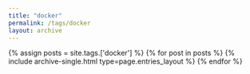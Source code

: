 ```yaml
---
title: "docker"
permalink: /tags/docker
layout: archive
---
```


{% assign posts = site.tags.['docker'] %}
{% for post in posts %} {% include archive-single.html type=page.entries_layout %} {% endfor %}
